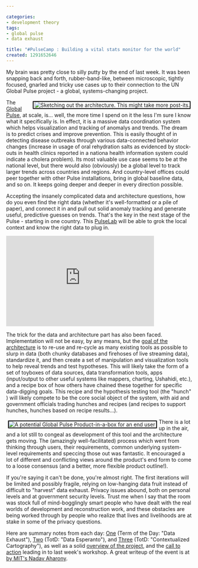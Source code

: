 ```yaml
---

categories:
- development theory
tags:
- global pulse
- data exhaust

title: "#PulseCamp : Building a vital stats monitor for the world"
created: 1291652646
---
```

My brain was pretty close to silly putty by the end of last week.  It was been snapping back and forth, rubber-band-like, between microscopic, tightly focused, gnarled and tricky use cases up to their connection to the UN Global Pulse project - a global, systems-changing project.  

<div style="border: 2px solid black; float: right; margin: 5px;"><span><img src="https://joncamfield.com/sites/default/files/images/ungp-design.blog.jpg" align="right" alt="Sketching out the architecture. This might take more post-its." /></span></div>  The <a href="https://www.unglobalpulse.org/">Global Pulse</a>, at scale, is... well, the more time I spend on it the less I'm sure I know what it specifically is.  In effect, it is a massive data coordination system which helps visualization and tracking of anomalys and trends.  The dream is to predict crises and improve prevention.  This is easily thought of in detecting disease outbreaks through various data-connected behavior changes (increase in usage of oral rehydration salts as evidenced by stock-outs in health clinics reported in a nationa health information system could indicate a cholera problem).  Its most valuable use case seems to be at the national level, but there would also (obviously) be a global level to track larger trends across countries and regions.  And country-level offices could peer together with other Pulse installations, bring in global baseline data, and so on.  It keeps going deeper and deeper in every direction possible.

Accepting the insanely complicated data and architecture questions, how do you even find the right data (whether it's well-formatted or a pile of paper), and connect it in and pull out solid anomaly tracking and generate useful, predictive guesses on trends.  That's the key in the next stage of the Pulse - starting in one country.  This <a href="https://www.unglobalpulse.org/blog/robert-kirkpatrick-discussing-role-pulse-labs">PulseLab</a> will be able to grok the local context and know the right data to plug in. 
<br><div ><object width="400" height="244"><param name="movie" value="https://www.youtube.com/v/91RKLYCzkAw&hl=en_US&feature=player_embedded&version=3"></param><param name="allowFullScreen" value="true"></param><param name="allowScriptAccess" value="always"></param><embed src="https://www.youtube.com/v/91RKLYCzkAw&hl=en_US&feature=player_embedded&version=3" type="application/x-shockwave-flash" allowfullscreen="true" allowScriptAccess="always" width="400" height="244"></embed></object></div>

The trick for the data and architecture part has also been faced.  Implementation will not be easy, by any means, but the <a href="https://www.unglobalpulse.org/blog/global-pulse-open-architecture-sustainable-innovation">goal of the architecture</a> is to re-use and re-cycle as many existing tools as possible to slurp in data (both chunky databases and firehoses of live streaming data), standardize it, and then create a set of manipulation and visualization tools to help reveal trends and test hypotheses.  This will likely take the form of a set of toyboxes of data sources, data transformation tools, apps (input/output to other useful systems like mappers, charting, Ushahidi, etc.), and a recipe box of how others have chained these together for specific data-digging goals.  This recipe and the hypothesis testing tool (the "hunch" ) will likely compete to be the core social object of the system, with aid and government officials trading hunches and recipes (and recipes to support hunches, hunches based on recipe results...).

<div style="border: 2px solid black; float: left; margin: 5px;"><img src="https://joncamfield.com/sites/default/files/images/productinabox.blog.jpg" align="left" alt="A potential Global Pulse Product-in-a-box for an end user" /></div>There is a lot up in the air, and a lot still to congeal as development of this tool and the architecture gets moving.  The (amazingly well-facilitated) process which went from thinking through users, their requirements, common underlying system-level requirements and speccing those out was fantastic.  It encouraged a lot of different and conflicting views around the product's end form to come to a loose consensus (and a better, more flexible product outline!).

If you're saying it can't be done, you're almost right. The first iterations will be limited and possibly fragile, relying on low-hanging data fruit instead of difficult to "harvest" data exhaust.  Privacy issues abound, both on personal levels and at government security levels.  Trust me when I say that the room was stock full of mind-bogglingly smart people who have dealt with the real worlds of development and reconstruction work, and these obstacles are being worked through by people who realize that lives and livelihoods are at stake in some of the privacy questions.

Here are summary notes from each day: <a href="https://www.unglobalpulse.org/blog/notes-pulse-camp-10-day-one">One</a> (Term of the Day: "Data Exhaust"), <a href="https://www.unglobalpulse.org/blog/notes-pulse-camp-10-day-two">Two</a> (TotD: "Data Esperanto"), and <a href="https://www.unglobalpulse.org/blog/notes-pulse-camp-10-day-three">Three</a> (TotD: "Contextualized Cartography"), as well as a solid <a href="https://www.unglobalpulse.org/about">overview of the project</a>, and the <a href="https://www.unglobalpulse.org/blog/self-assembly-required-real-time-platform-global-pulse">call to action</a> leading in to last week's workshop.  A great writeup of the event is at <a href="https://civic.mit.edu/blog/nadav/un-global-pulse-camp-10">by MIT's Nadav Aharony</a>.
<!--break-->
